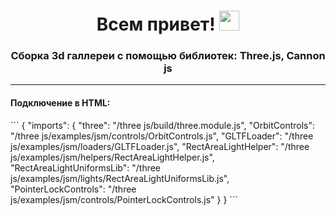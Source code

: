 <h1 align="center">Всем привет!
<img src="https://github.com/blackcater/blackcater/raw/main/images/Hi.gif" height="32"/></h1>
<h3 align="center">Сборка 3d галлереи с помощью библиотек: Three.js, Cannon js</h3>
<hr>
<h4>Подключение в HTML:</h4>
```
{
        "imports": {
        "three": "/three js/build/three.module.js",
        "OrbitControls": "/three js/examples/jsm/controls/OrbitControls.js",
        "GLTFLoader": "/three js/examples/jsm/loaders/GLTFLoader.js",
        "RectAreaLightHelper": "/three js/examples/jsm/helpers/RectAreaLightHelper.js",
        "RectAreaLightUniformsLib": "/three js/examples/jsm/lights/RectAreaLightUniformsLib.js",
        "PointerLockControls": "/three js/examples/jsm/controls/PointerLockControls.js"
        }
}
```
